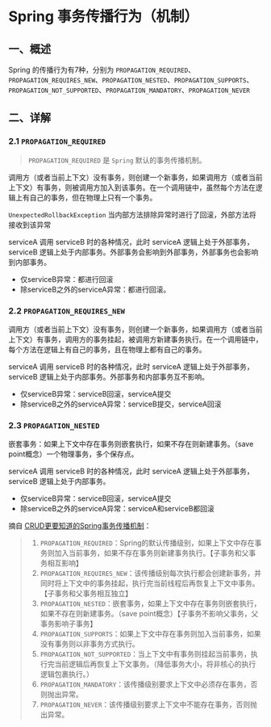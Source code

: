 # Spring 事务传播行为（机制）

## 一、概述

Spring 的传播行为有7种，分别为 `PROPAGATION_REQUIRED`、`PROPAGATION_REQUIRES_NEW`、`PROPAGATION_NESTED`、`PROPAGATION_SUPPORTS`、`PROPAGATION_NOT_SUPPORTED`、`PROPAGATION_MANDATORY`、`PROPAGATION_NEVER`



## 二、详解

### 2.1 `PROPAGATION_REQUIRED`

> `PROPAGATION_REQUIRED` 是 `Spring` 默认的事务传播机制。

调用方（或者当前上下文）没有事务，则创建一个新事务，如果调用方（或者当前上下文）有事务，则被调用方加入到该事务。在一个调用链中，虽然每个方法在逻辑上有自己的事务，但在物理上只有一个事务。

`UnexpectedRollbackException` 当内部方法排除异常时进行了回滚，外部方法将接收到该异常

serviceA 调用 serviceB 时的各种情况，此时 serviceA 逻辑上处于外部事务，serviceB 逻辑上处于内部事务。外部事务会影响到外部事务，外部事务也会影响到内部事务。

+ 仅serviceB异常：都进行回滚
+ 除serviceB之外的serviceA异常：都进行回滚。

### 2.2 `PROPAGATION_REQUIRES_NEW`

调用方（或者当前上下文）没有事务，则创建一个新事务，如果调用方（或者当前上下文）有事务，调用方的事务挂起，被调用方新建事务执行。在一个调用链中，每个方法在逻辑上有自己的事务，且在物理上都有自己的事务。

serviceA 调用 serviceB 时的各种情况，此时 serviceA 逻辑上处于外部事务，serviceB 逻辑上处于内部事务。外部事务和内部事务互不影响。

+ 仅serviceB异常：serviceB回滚，serviceA提交
+ 除serviceB之外的serviceA异常：serviceB提交，serviceA回滚

### 2.3 `PROPAGATION_NESTED`

嵌套事务：如果上下文中存在事务则嵌套执行，如果不存在则新建事务。（save point概念）一个物理事务，多个保存点。

serviceA 调用 serviceB 时的各种情况，此时 serviceA 逻辑上处于外部事务，serviceB 逻辑上处于内部事务。

+ 仅serviceB异常：serviceB回滚，serviceA提交
+ 除serviceB之外的serviceA异常：serviceA和serviceB都回滚



摘自 [CRUD更要知道的Spring事务传播机制](https://juejin.im/post/6844904064359071758)：

>1. `PROPAGATION_REQUIRED`：Spring的默认传播级别，如果上下文中存在事务则加入当前事务，如果不存在事务则新建事务执行。【子事务和父事务相互影响】
>2. `PROPAGATION_REQUIRES_NEW`：该传播级别每次执行都会创建新事务，并同时将上下文中的事务挂起，执行完当前线程后再恢复上下文中事务。【子事务和父事务相互独立】
>3. `PROPAGATION_NESTED`：嵌套事务，如果上下文中存在事务则嵌套执行，如果不存在则新建事务。（save point概念）【子事务不影响父事务，父事务影响子事务】
>4. `PROPAGATION_SUPPORTS`：如果上下文中存在事务则加入当前事务，如果没有事务则以非事务方式执行。
>5. `PROPAGATION_NOT_SUPPORTED`：当上下文中有事务则挂起当前事务，执行完当前逻辑后再恢复上下文事务。（降低事务大小，将非核心的执行逻辑包裹执行。）
>6. `PROPAGATION_MANDATORY`：该传播级别要求上下文中必须存在事务，否则抛出异常。
>7. `PROPAGATION_NEVER`：该传播级别要求上下文中不能存在事务，否则抛出异常。

